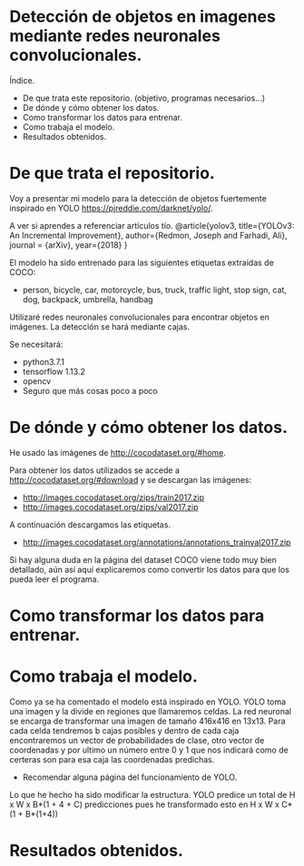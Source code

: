 # Detección de objetos en imagenes mediante redes neuronales convolucionales.

Índice.

* De que trata este repositorio. (objetivo, programas necesarios...)
* De dónde y cómo obtener los datos.
* Como transformar los datos para entrenar.
* Como trabaja el modelo.
* Resultados obtenidos.

# De que trata el repositorio.

Voy a presentar mi modelo para la detección de objetos fuertemente inspirado en YOLO https://pjreddie.com/darknet/yolo/.

A ver si aprendes a referenciar artículos tío.
@article{yolov3,
  title={YOLOv3: An Incremental Improvement},
  author={Redmon, Joseph and Farhadi, Ali},
  journal = {arXiv},
  year={2018}
}

El modelo ha sido entrenado para las siguientes etiquetas extraidas de COCO: 

* person, bicycle, car, motorcycle, bus, truck, traffic light, stop sign, cat, dog, backpack, umbrella, handbag

Utilizaré redes neuronales convolucionales para encontrar objetos en imágenes. La detección se hará mediante cajas.

Se necesitará:

* python3.7.1
* tensorflow 1.13.2
* opencv
* Seguro que más cosas poco a poco

# De dónde y cómo obtener los datos.

He usado las imágenes de http://cocodataset.org/#home.

Para obtener los datos utilizados se accede a http://cocodataset.org/#download y se descargan las imágenes:

* http://images.cocodataset.org/zips/train2017.zip
* http://images.cocodataset.org/zips/val2017.zip

A continuación descargamos las etiquetas.

* http://images.cocodataset.org/annotations/annotations_trainval2017.zip

Si hay alguna duda en la página del dataset COCO viene todo muy bien detallado, aún así aquí explicaremos como convertir los datos para que los pueda leer el programa.


# Como transformar los datos para entrenar.

# Como trabaja el modelo.

Como ya se ha comentado el modelo está inspirado en YOLO. YOLO toma una imagen y la divide en regiones que llamaremos celdas. La red neuronal se encarga de transformar una imagen de tamaño 416x416 en 13x13. Para cada celda tendremos b cajas posibles y dentro de cada caja encontraremos un vector de probabilidades de clase, otro vector de coordenadas y por ultimo un número entre 0 y 1 que nos indicará como de certeras son para esa caja las coordenadas predichas.

* Recomendar alguna página del funcionamiento de YOLO.

Lo que he hecho ha sido modificar la estructura. YOLO predice un total de H x W x B*(1 + 4 + C) predicciones pues he transformado esto en H x W x C*(1 + B*(1+4))

# Resultados obtenidos.
